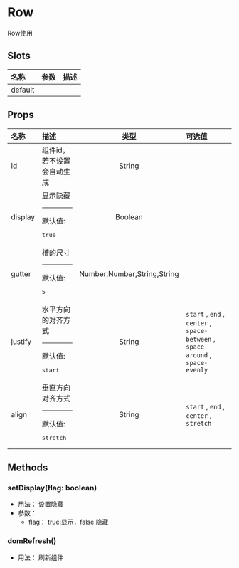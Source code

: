 # Row


Row使用

## Slots


<div class="slots">

| 名称    | 参数 | 描述 |
| :------ | :--- | :--- |
| default |      |      |

</div>



## Props


<div class="props">

| 名称    | 描述                                              |             类型            | 可选值                                                                         |
| :------ | :------------------------------------------------ | :-------------------------: | :----------------------------------------------------------------------------- |
| id      | 组件id，若不设置会自动生成                        |            String           |                                                                                |
| display | 显示隐藏<hr>默认值:<br><pre>true</pre>            |           Boolean           |                                                                                |
| gutter  | 槽的尺寸<hr>默认值:<br><pre>5</pre>               | Number,Number,String,String |                                                                                |
| justify | 水平方向的对齐方式<hr>默认值:<br><pre>start</pre> |            String           | `start` , `end` , `center` , `space-between` , `space-around` , `space-evenly` |
| align   | 垂直方向对齐方式<hr>默认值:<br><pre>stretch</pre> |            String           | `start` , `end` , `center` , `stretch`                                         |

</div>



## Methods

### setDisplay(flag: boolean)
- 用法： 设置隐藏
- 参数：
	 - flag： true:显示，false:隐藏

### domRefresh()
- 用法： 刷新组件